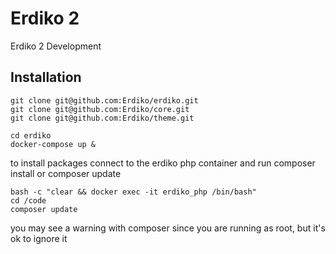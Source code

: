 Erdiko 2
========

Erdiko 2 Development


Installation
------------

    git clone git@github.com:Erdiko/erdiko.git
    git clone git@github.com:Erdiko/core.git
    git clone git@github.com:Erdiko/theme.git

    cd erdiko
    docker-compose up &

to install packages connect to the erdiko php container and run composer install or composer update

    bash -c "clear && docker exec -it erdiko_php /bin/bash"
    cd /code
    composer update

you may see a warning with composer since you are running as root, but it's ok to ignore it

